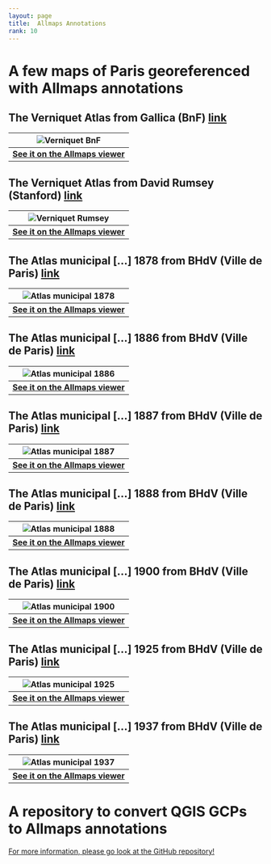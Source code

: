 ```yaml
---
layout: page
title:  Allmaps Annotations
rank: 10
---
```


# A few maps of Paris georeferenced with Allmaps annotations

## The Verniquet Atlas from Gallica (BnF) [link](https://gallica.bnf.fr/ark:/12148/btv1b53243704g)

| ![Verniquet BnF](./public/images/Verniquet_BnF.png) |
|:--:|
| <b>[See it on the Allmaps viewer](https://viewer.allmaps.org/?url=https%3A%2F%2Fdataverse.harvard.edu%2Fapi%2Faccess%2Fdatafile%2F7002730)</b>|

## The Verniquet Atlas from David Rumsey (Stanford) [link](https://www.davidrumsey.com/luna/servlet/detail/RUMSEY~8~1~305627~90076038)

| ![Verniquet Rumsey](./public/images/Verniquet_rumsey.png) |
|:--:|
| <b>[See it on the Allmaps viewer](https://viewer.allmaps.org/?url=https%3A%2F%2Fdataverse.harvard.edu%2Fapi%2Faccess%2Fdatafile%2F7002615)</b>|

## The Atlas municipal [...] 1878 from BHdV (Ville de Paris) [link](https://bibliotheques-specialisees.paris.fr/ark:/73873/pf0000935100)

| ![Atlas municipal 1878](./public/images/Atlas_municipal_1878.png) |
|:--:|
| <b>[See it on the Allmaps viewer](https://viewer.allmaps.org/?url=https%3A%2F%2Fraw.githubusercontent.com%2Fsoduco%2Fallmaps_annotations%2Fmain%2Foutput%2Fbhdv_atlas_municipal_1878%2Fannotation_bhdv_atlas_municipal_1878.json)</b>|

## The Atlas municipal [...] 1886 from BHdV (Ville de Paris) [link](https://bibliotheques-specialisees.paris.fr/ark:/73873/pf0000935114)

| ![Atlas municipal 1886](./public/images/Atlas_municipal_1886.png) |
|:--:|
| <b>[See it on the Allmaps viewer](https://viewer.allmaps.org/?url=https%3A%2F%2Fraw.githubusercontent.com%2Fsoduco%2Fallmaps_annotations%2Fmain%2Foutput%2Fbhdv_atlas_municipal_1886%2Fannotation_bhdv_atlas_municipal_1886.json)</b>|

## The Atlas municipal [...] 1887 from BHdV (Ville de Paris) [link](http://bibliotheques-specialisees.paris.fr/ark:/73873/pf0000935115)

| ![Atlas municipal 1887](./public/images/Atlas_municipal_1887.png) |
|:--:|
| <b>[See it on the Allmaps viewer](https://viewer.allmaps.org/?url=https%3A%2F%2Fraw.githubusercontent.com%2Fsoduco%2Fallmaps_annotations%2Fmain%2Foutput%2Fbhdv_atlas_municipal_1887%2Fannotation_bhdv_atlas_municipal_1887.json)</b>|

## The Atlas municipal [...] 1888 from BHdV (Ville de Paris) [link](https://bibliotheques-specialisees.paris.fr/ark:/73873/pf0000935116)

| ![Atlas municipal 1888](./public/images/Atlas_municipal_1888.png) |
|:--:|
| <b>[See it on the Allmaps viewer](https://viewer.allmaps.org/?url=https%3A%2F%2Fraw.githubusercontent.com%2Fsoduco%2Fallmaps_annotations%2Fmain%2Foutput%2Fbhdv_atlas_municipal_1888%2Fannotation_bhdv_atlas_municipal_1888.json)</b>|

## The Atlas municipal [...] 1900 from BHdV (Ville de Paris) [link](https://bibliotheques-specialisees.paris.fr/ark:/73873/pf0000935510)

| ![Atlas municipal 1900](./public/images/Atlas_municipal_1900.png) |
|:--:|
| <b>[See it on the Allmaps viewer](https://viewer.allmaps.org/?url=https%3A%2F%2Fraw.githubusercontent.com%2Fsoduco%2Fallmaps_annotations%2Fmain%2Foutput%2Fbhdv_atlas_municipal_1900%2Fannotation_bhdv_atlas_municipal_1900.json)</b>|

## The Atlas municipal [...] 1925 from BHdV (Ville de Paris) [link](https://bibliotheques-specialisees.paris.fr/ark:/73873/pf0000935524)

| ![Atlas municipal 1925](./public/images/Atlas_municipal_1925.png) |
|:--:|
| <b>[See it on the Allmaps viewer](https://viewer.allmaps.org/?url=https%3A%2F%2Fraw.githubusercontent.com%2Fsoduco%2Fallmaps_annotations%2Fmain%2Foutput%2Fbhdv_atlas_municipal_1925%2Fannotation_bhdv_atlas_municipal_1925.json)</b>|

## The Atlas municipal [...] 1937 from BHdV (Ville de Paris) [link](https://bibliotheques-specialisees.paris.fr/ark:/73873/pf0000935528)

| ![Atlas municipal 1937](./public/images/Atlas_municipal_1937.png) |
|:--:|
| <b>[See it on the Allmaps viewer](https://viewer.allmaps.org/?url=https%3A%2F%2Fraw.githubusercontent.com%2Fsoduco%2Fallmaps_annotations%2Fmain%2Foutput%2Fbhdv_atlas_municipal_1937%2Fannotation_bhdv_atlas_municipal_1937.json)</b>|

# A repository to convert QGIS GCPs to Allmaps annotations
[For more information, please go look at the GitHub repository!](https://github.com/soduco/allmaps_annotations)
